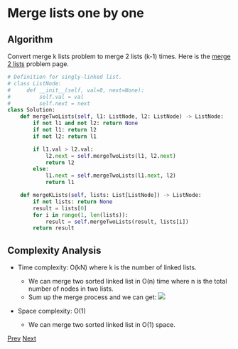 # Merge lists one by one

## Algorithm

Convert merge k lists problem to merge 2 lists (k-1) times. Here is the [merge 2 lists](../21.%20Merge%20Two%20Sorted%20Lists) problem page.

```python
# Definition for singly-linked list.
# class ListNode:
#     def __init__(self, val=0, next=None):
#         self.val = val
#         self.next = next
class Solution:
    def mergeTwoLists(self, l1: ListNode, l2: ListNode) -> ListNode:
        if not l1 and not l2: return None
        if not l1: return l2
        if not l2: return l1

        if l1.val > l2.val:
            l2.next = self.mergeTwoLists(l1, l2.next)
            return l2
        else:
            l1.next = self.mergeTwoLists(l1.next, l2)
            return l1

    def mergeKLists(self, lists: List[ListNode]) -> ListNode:
        if not lists: return None
        result = lists[0]
        for i in range(1, len(lists)):
            result = self.mergeTwoLists(result, lists[i])
        return result
```

## Complexity Analysis

* Time complexity: O(kN) where k is the number of linked lists.

    * We can merge two sorted linked list in O(n) time where n is the total number of nodes in two lists.
    * Sum up the merge process and we can get: ![](12.png)

* Space complexity: O(1)

    * We can merge two sorted linked list in O(1) space.
    
[Prev](solution4.md) [Next](solution6.md)